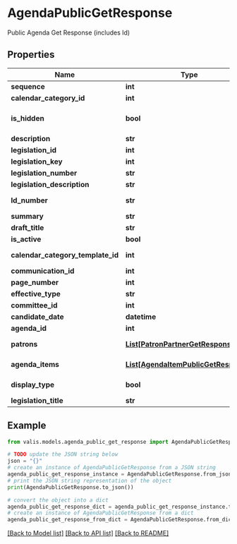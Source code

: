 # AgendaPublicGetResponse

Public Agenda Get Response (includes Id)

## Properties

Name | Type | Description | Notes
------------ | ------------- | ------------- | -------------
**sequence** | **int** | Sequence of Agenda | [optional] 
**calendar_category_id** | **int** | Calendar Category ID | [optional] 
**is_hidden** | **bool** | Is the CalendarCategoryTemplate hidden? | [optional] 
**description** | **str** | Description | [optional] 
**legislation_id** | **int** | Legislation ID | [optional] 
**legislation_key** | **int** | Legislation Key | [optional] 
**legislation_number** | **str** | Legislation Number | [optional] 
**legislation_description** | **str** | Legislation Description | [optional] 
**ld_number** | **str** | Legislation Draft (LD)Number | [optional] 
**summary** | **str** | Legislation Summary | [optional] 
**draft_title** | **str** | Draft Title | [optional] 
**is_active** | **bool** | is Agenda Item active | [optional] 
**calendar_category_template_id** | **int** | Calendar Category Template ID | [optional] 
**communication_id** | **int** | Communication ID | [optional] 
**page_number** | **int** | Page Number | [optional] 
**effective_type** | **str** | Effective Type | [optional] 
**committee_id** | **int** |  | [optional] 
**candidate_date** | **datetime** |  | [optional] 
**agenda_id** | **int** | Agenda unique identifier | 
**patrons** | [**List[PatronPartnerGetResponse]**](PatronPartnerGetResponse.md) | list of Patrons for an agenda | [optional] 
**agenda_items** | [**List[AgendaItemPublicGetResponse]**](AgendaItemPublicGetResponse.md) | list of Agenda Items for Agenda | [optional] 
**display_type** | **bool** | should the calendar item&#39;s type be displayed | [optional] 
**legislation_title** | **str** | Legislation Title | [optional] 

## Example

```python
from valis.models.agenda_public_get_response import AgendaPublicGetResponse

# TODO update the JSON string below
json = "{}"
# create an instance of AgendaPublicGetResponse from a JSON string
agenda_public_get_response_instance = AgendaPublicGetResponse.from_json(json)
# print the JSON string representation of the object
print(AgendaPublicGetResponse.to_json())

# convert the object into a dict
agenda_public_get_response_dict = agenda_public_get_response_instance.to_dict()
# create an instance of AgendaPublicGetResponse from a dict
agenda_public_get_response_from_dict = AgendaPublicGetResponse.from_dict(agenda_public_get_response_dict)
```
[[Back to Model list]](../README.md#documentation-for-models) [[Back to API list]](../README.md#documentation-for-api-endpoints) [[Back to README]](../README.md)



